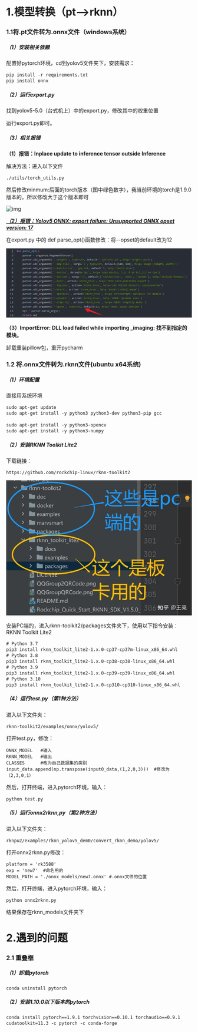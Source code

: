 # 1.模型转换（pt-->rknn）

### 1.1将.pt文件转为.onnx文件（windows系统）

##### （1）安装相关依赖

配置好pytorch环境，cd到yolov5文件夹下，安装需求：

```
pip install -r requirements.txt
pip install onnx
```

##### （2）运行export.py

找到yolov5-5.0（台式机上）中的export.py，修改其中的权重位置

运行export.py即可。

##### （3）相关报错

**（1）报错：Inplace update to inference tensor outside Inference**

解决方法：进入以下文件

```
./utils/torch_utils.py
```

然后修改minmum:后面的torch版本（图中绿色数字），我当前环境的torch是1.9.0版本的，所以修改大于这个版本即可

![img](https://img-blog.csdnimg.cn/direct/c16328cd64494743a6495d5a68a1f0e8.png)

<u>***（2）报错：Yolov5 ONNX: export failure: Unsupported ONNX opset version: 17***</u>

在export.py 中的 def parse_opt()函数修改：将--opset的default改为12

![image-20231212204149024](assets/image-20231212204149024.png)

**（3）ImportError: DLL load failed while importing _imaging: 找不到指定的模块。**

卸载重装pillow包，重开pycharm

### 1.2 将.onnx文件转为.rknn文件(ubuntu x64系统)

##### （1）环境配置

直接用系统环境

```
sudo apt-get update
sudo apt-get install -y python3 python3-dev python3-pip gcc

sudo apt-get install -y python3-opencv
sudo apt-get install -y python3-numpy
```

##### （2）安装RKNN Toolkit Lite2

下载链接：

```
https://github.com/rockchip-linux/rknn-toolkit2
```

![img](assets/v2-076dbef54432ba1623b51b1bf4424ee8_720w.webp)

安装PC端的，进入rknn-toolkit2/packages文件夹下，使用以下指令安装：RKNN Toolkit Lite2

```
# Python 3.7
pip3 install rknn_toolkit_lite2-1.x.0-cp37-cp37m-linux_x86_64.whl
# Python 3.8
pip3 install rknn_toolkit_lite2-1.x.0-cp38-cp38-linux_x86_64.whl
# Python 3.9
pip3 install rknn_toolkit_lite2-1.x.0-cp39-cp39-linux_x86_64.whl
# Python 3.10
pip3 install rknn_toolkit_lite2-1.x.0-cp310-cp310-linux_x86_64.whl
```

##### （4）运行test.py（第1种方法）

进入以下文件夹：

```
rknn-toolkit2/examples/onnx/yolov5/
```

打开test.py，修改：

```
ONNX_MODEL   #输入
RKNN_MODEL   #输出
CLASSES      #改为自己数据集的类别
input_data.append(np.transpose(input0_data,(1,2,0,3)))  #修改为（2,3,0,1）
```

然后，打开终端，进入pytorch环境，输入：

```
python test.py
```

##### （5）运行onnx2rknn,py（第2种方法）

进入以下文件夹：

```
rknpu2/examples/rknn_yolov5_dem0/convert_rknn_demo/yolov5/
```

打开onnx2rknn.py修改：

```
platform = 'rk3588'
exp = 'new7'  #命名用的
MODEL_PATH = './onnx_models/new7.onnx' #.onnx文件的位置
```

然后，打开终端，进入pytorch环境，输入：

```
python onnx2rknn.py
```

结果保存在rknn_models文件夹下

# 2.遇到的问题

### 2.1 重叠框

##### （1）卸载pytorch

```
conda uninstall pytorch
```

##### （2）安装1.10.0以下版本的pytorch

```
conda install pytorch==1.9.1 torchvision==0.10.1 torchaudio==0.9.1 cudatoolkit=11.3 -c pytorch -c conda-forge
```

